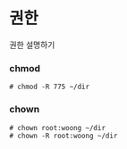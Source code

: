 # 권한
권한 설명하기

### chmod

```
# chmod -R 775 ~/dir
```

### chown
```
# chown root:woong ~/dir
# chown -R root:woong ~/dir
```
